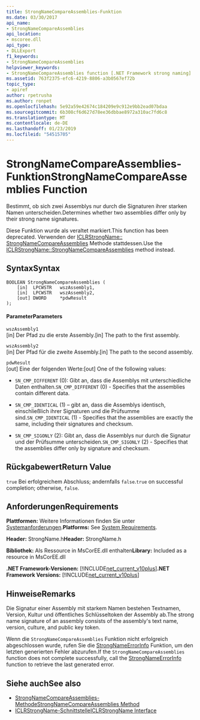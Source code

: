 ```yaml
---
title: StrongNameCompareAssemblies-Funktion
ms.date: 03/30/2017
api_name:
- StrongNameCompareAssemblies
api_location:
- mscoree.dll
api_type:
- DLLExport
f1_keywords:
- StrongNameCompareAssemblies
helpviewer_keywords:
- StrongNameCompareAssemblies function [.NET Framework strong naming]
ms.assetid: 763f2375-efc6-4219-8806-a3b0567ef72b
topic_type:
- apiref
author: rpetrusha
ms.author: ronpet
ms.openlocfilehash: 5e92a59e42674c184209e9c912e9bb2ead07bdaa
ms.sourcegitcommit: 6b308cf6d627d78ee36dbbae8972a310ac7fd6c8
ms.translationtype: MT
ms.contentlocale: de-DE
ms.lasthandoff: 01/23/2019
ms.locfileid: "54515705"
---
```

# <a name="strongnamecompareassemblies-function"></a><span data-ttu-id="4c35f-102">StrongNameCompareAssemblies-Funktion</span><span class="sxs-lookup"><span data-stu-id="4c35f-102">StrongNameCompareAssemblies Function</span></span>
<span data-ttu-id="4c35f-103">Bestimmt, ob sich zwei Assemblys nur durch die Signaturen ihrer starken Namen unterscheiden.</span><span class="sxs-lookup"><span data-stu-id="4c35f-103">Determines whether two assemblies differ only by their strong name signatures.</span></span>  
  
 <span data-ttu-id="4c35f-104">Diese Funktion wurde als veraltet markiert.</span><span class="sxs-lookup"><span data-stu-id="4c35f-104">This function has been deprecated.</span></span> <span data-ttu-id="4c35f-105">Verwenden der [ICLRStrongName:: StrongNameCompareAssemblies](../../../../docs/framework/unmanaged-api/hosting/iclrstrongname-strongnamecompareassemblies-method.md) Methode stattdessen.</span><span class="sxs-lookup"><span data-stu-id="4c35f-105">Use the [ICLRStrongName::StrongNameCompareAssemblies](../../../../docs/framework/unmanaged-api/hosting/iclrstrongname-strongnamecompareassemblies-method.md) method instead.</span></span>  
  
## <a name="syntax"></a><span data-ttu-id="4c35f-106">Syntax</span><span class="sxs-lookup"><span data-stu-id="4c35f-106">Syntax</span></span>  
  
```  
BOOLEAN StrongNameCompareAssemblies (  
    [in]  LPCWSTR   wszAssembly1,  
    [in]  LPCWSTR   wszAssembly2,  
    [out] DWORD     *pdwResult  
);  
```  
  
#### <a name="parameters"></a><span data-ttu-id="4c35f-107">Parameter</span><span class="sxs-lookup"><span data-stu-id="4c35f-107">Parameters</span></span>  
 `wszAssembly1`  
 <span data-ttu-id="4c35f-108">[in] Der Pfad zu die erste Assembly.</span><span class="sxs-lookup"><span data-stu-id="4c35f-108">[in] The path to the first assembly.</span></span>  
  
 `wszAssembly2`  
 <span data-ttu-id="4c35f-109">[in] Der Pfad für die zweite Assembly.</span><span class="sxs-lookup"><span data-stu-id="4c35f-109">[in] The path to the second assembly.</span></span>  
  
 `pdwResult`  
 <span data-ttu-id="4c35f-110">[out] Eine der folgenden Werte:</span><span class="sxs-lookup"><span data-stu-id="4c35f-110">[out] One of the following values:</span></span>  
  
-   <span data-ttu-id="4c35f-111">`SN_CMP_DIFFERENT` (0): Gibt an, dass die Assemblys mit unterschiedliche Daten enthalten.</span><span class="sxs-lookup"><span data-stu-id="4c35f-111">`SN_CMP_DIFFERENT` (0) - Specifies that the assemblies contain different data.</span></span>  
  
-   <span data-ttu-id="4c35f-112">`SN_CMP_IDENTICAL` (1) – gibt an, dass die Assemblys identisch, einschließlich ihrer Signaturen und die Prüfsumme sind.</span><span class="sxs-lookup"><span data-stu-id="4c35f-112">`SN_CMP_IDENTICAL` (1) - Specifies that the assemblies are exactly the same, including their signatures and checksum.</span></span>  
  
-   <span data-ttu-id="4c35f-113">`SN_CMP_SIGONLY` (2): Gibt an, dass die Assemblys nur durch die Signatur und der Prüfsumme unterscheiden.</span><span class="sxs-lookup"><span data-stu-id="4c35f-113">`SN_CMP_SIGONLY` (2) - Specifies that the assemblies differ only by signature and checksum.</span></span>  
  
## <a name="return-value"></a><span data-ttu-id="4c35f-114">Rückgabewert</span><span class="sxs-lookup"><span data-stu-id="4c35f-114">Return Value</span></span>  
 <span data-ttu-id="4c35f-115">`true` Bei erfolgreichem Abschluss; andernfalls `false`.</span><span class="sxs-lookup"><span data-stu-id="4c35f-115">`true` on successful completion; otherwise, `false`.</span></span>  
  
## <a name="requirements"></a><span data-ttu-id="4c35f-116">Anforderungen</span><span class="sxs-lookup"><span data-stu-id="4c35f-116">Requirements</span></span>  
 <span data-ttu-id="4c35f-117">**Plattformen:** Weitere Informationen finden Sie unter [Systemanforderungen](../../../../docs/framework/get-started/system-requirements.md).</span><span class="sxs-lookup"><span data-stu-id="4c35f-117">**Platforms:** See [System Requirements](../../../../docs/framework/get-started/system-requirements.md).</span></span>  
  
 <span data-ttu-id="4c35f-118">**Header:** StrongName.h</span><span class="sxs-lookup"><span data-stu-id="4c35f-118">**Header:** StrongName.h</span></span>  
  
 <span data-ttu-id="4c35f-119">**Bibliothek:** Als Ressource in MsCorEE.dll enthalten</span><span class="sxs-lookup"><span data-stu-id="4c35f-119">**Library:** Included as a resource in MsCorEE.dll</span></span>  
  
 <span data-ttu-id="4c35f-120">**.NET Framework-Versionen:** [!INCLUDE[net_current_v10plus](../../../../includes/net-current-v10plus-md.md)]</span><span class="sxs-lookup"><span data-stu-id="4c35f-120">**.NET Framework Versions:** [!INCLUDE[net_current_v10plus](../../../../includes/net-current-v10plus-md.md)]</span></span>  
  
## <a name="remarks"></a><span data-ttu-id="4c35f-121">Hinweise</span><span class="sxs-lookup"><span data-stu-id="4c35f-121">Remarks</span></span>  
 <span data-ttu-id="4c35f-122">Die Signatur einer Assembly mit starkem Namen bestehen Textnamen, Version, Kultur und öffentliches Schlüsseltoken der Assembly ab.</span><span class="sxs-lookup"><span data-stu-id="4c35f-122">The strong name signature of an assembly consists of the assembly's text name, version, culture, and public key token.</span></span>  
  
 <span data-ttu-id="4c35f-123">Wenn die `StrongNameCompareAssemblies` Funktion nicht erfolgreich abgeschlossen wurde, rufen Sie die [StrongNameErrorInfo](../../../../docs/framework/unmanaged-api/strong-naming/strongnameerrorinfo-function.md) Funktion, um den letzten generierten Fehler abzurufen.</span><span class="sxs-lookup"><span data-stu-id="4c35f-123">If the `StrongNameCompareAssemblies` function does not complete successfully, call the [StrongNameErrorInfo](../../../../docs/framework/unmanaged-api/strong-naming/strongnameerrorinfo-function.md) function to retrieve the last generated error.</span></span>  
  
## <a name="see-also"></a><span data-ttu-id="4c35f-124">Siehe auch</span><span class="sxs-lookup"><span data-stu-id="4c35f-124">See also</span></span>
- [<span data-ttu-id="4c35f-125">StrongNameCompareAssemblies-Methode</span><span class="sxs-lookup"><span data-stu-id="4c35f-125">StrongNameCompareAssemblies Method</span></span>](../../../../docs/framework/unmanaged-api/hosting/iclrstrongname-strongnamecompareassemblies-method.md)
- [<span data-ttu-id="4c35f-126">ICLRStrongName-Schnittstelle</span><span class="sxs-lookup"><span data-stu-id="4c35f-126">ICLRStrongName Interface</span></span>](../../../../docs/framework/unmanaged-api/hosting/iclrstrongname-interface.md)
